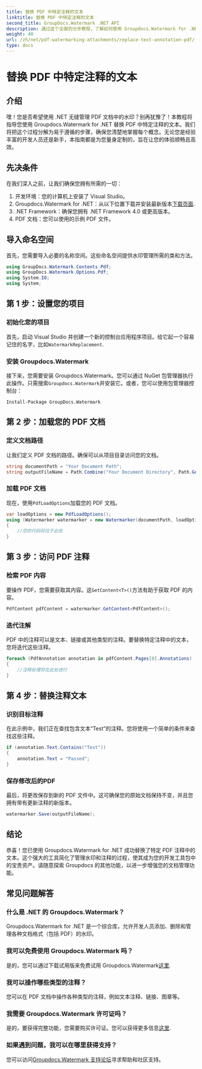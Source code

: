 ```yaml
---
title: 替换 PDF 中特定注释的文本
linktitle: 替换 PDF 中特定注释的文本
second_title: GroupDocs.Watermark .NET API
description: 通过这个全面的分步教程，了解如何使用 Groupdocs.Watermark for .NET 替换特定 PDF 注释中的文本。
weight: 40
url: /zh/net/pdf-watermarking-attachments/replace-text-annotation-pdf/
type: docs
---
```

# 替换 PDF 中特定注释的文本

## 介绍
嘿！您是否希望使用 .NET 无缝管理 PDF 文档中的水印？别再犹豫了！本教程将指导您使用 Groupdocs.Watermark for .NET 替换 PDF 中特定注释的文本。我们将把这个过程分解为易于遵循的步骤，确保您清楚地掌握每个概念。无论您是经验丰富的开发人员还是新手，本指南都是为您量身定制的，旨在让您的体验顺畅且高效。
## 先决条件
在我们深入之前，让我们确保您拥有所需的一切：
1. 开发环境：您的计算机上安装了 Visual Studio。
2.  Groupdocs.Watermark for .NET：从以下位置下载并安装最新版本[下载页面](https://releases.groupdocs.com/Watermark/net/).
3. .NET Framework：确保您拥有 .NET Framework 4.0 或更高版本。
4. PDF 文档：您可以使用的示例 PDF 文件。
## 导入命名空间
首先，您需要导入必要的名称空间。这些命名空间提供水印管理所需的类和方法。
```csharp
using GroupDocs.Watermark.Contents.Pdf;
using GroupDocs.Watermark.Options.Pdf;
using System.IO;
using System;
```
## 第 1 步：设置您的项目
### 初始化您的项目
首先，启动 Visual Studio 并创建一个新的控制台应用程序项目。给它起一个容易记住的名字，比如`WatermarkReplacement`.
### 安装 Groupdocs.Watermark
接下来，您需要安装 Groupdocs.Watermark。您可以通过 NuGet 包管理器执行此操作。只需搜索`Groupdocs.Watermark`并安装它。或者，您可以使用包管理器控制台：
```shell
Install-Package GroupDocs.Watermark
```
## 第 2 步：加载您的 PDF 文档
### 定义文档路径
让我们定义 PDF 文档的路径。确保可以从项目目录访问您的文档。
```csharp
string documentPath = "Your Document Path";
string outputFileName = Path.Combine("Your Document Directory", Path.GetFileName(documentPath));
```
### 加载 PDF 文档
现在，使用`PdfLoadOptions`加载您的 PDF 文档。
```csharp
var loadOptions = new PdfLoadOptions();
using (Watermarker watermarker = new Watermarker(documentPath, loadOptions))
{
    //您的代码将位于此处
}
```
## 第 3 步：访问 PDF 注释
### 检索 PDF 内容
要操作 PDF，您需要获取其内容。这`GetContent<T>()`方法有助于获取 PDF 的内容。
```csharp
PdfContent pdfContent = watermarker.GetContent<PdfContent>();
```
### 迭代注解
PDF 中的注释可以是文本、链接或其他类型的注释。要替换特定注释中的文本，您将迭代这些注释。
```csharp
foreach (PdfAnnotation annotation in pdfContent.Pages[0].Annotations)
{
    //注释处理将在此处进行
}
```
## 第 4 步：替换注释文本
### 识别目标注释
在此示例中，我们正在查找包含文本“Test”的注释。您将使用一个简单的条件来查找这些注释。
```csharp
if (annotation.Text.Contains("Test"))
{
    annotation.Text = "Passed";
}
```
### 保存修改后的PDF
最后，将更改保存到新的 PDF 文件中。这可确保您的原始文档保持不变，并且您拥有带有更新注释的新版本。
```csharp
watermarker.Save(outputFileName);
```

## 结论
恭喜！您已使用 Groupdocs.Watermark for .NET 成功替换了特定 PDF 注释中的文本。这个强大的工具简化了管理水印和注释的过程，使其成为您的开发工具包中的宝贵资产。请随意探索 Groupdocs 的其他功能，以进一步增强您的文档管理功能。
## 常见问题解答
### 什么是 .NET 的 Groupdocs.Watermark？
Groupdocs.Watermark for .NET 是一个综合库，允许开发人员添加、删除和管理各种文档格式（包括 PDF）的水印。
### 我可以免费使用 Groupdocs.Watermark 吗？
是的，您可以通过下载试用版来免费试用 Groupdocs.Watermark[这里](https://releases.groupdocs.com/).
### 我可以操作哪些类型的注释？
您可以在 PDF 文档中操作各种类型的注释，例如文本注释、链接、图章等。
### 我需要 Groupdocs.Watermark 许可证吗？
是的，要获得完整功能，您需要购买许可证。您可以获得更多信息[这里](https://purchase.groupdocs.com/buy).
### 如果遇到问题，我可以在哪里获得支持？
您可以访问[Groupdocs.Watermark 支持论坛](https://forum.groupdocs.com/c/watermark/19)寻求帮助和社区支持。